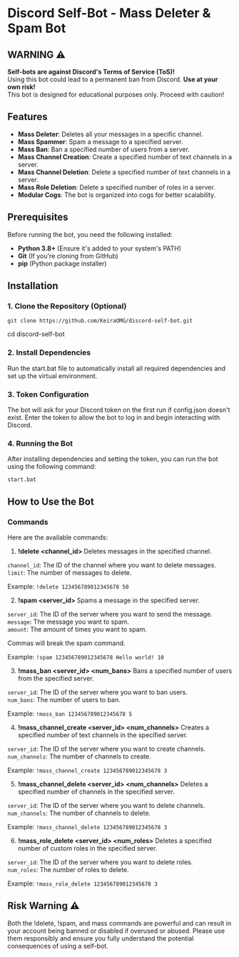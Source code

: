 # Discord Self-Bot - Mass Deleter & Spam Bot

## WARNING ⚠️
**Self-bots are against Discord's Terms of Service (ToS)!**  
Using this bot could lead to a permanent ban from Discord. **Use at your own risk!**  
This bot is designed for educational purposes only. Proceed with caution!

## Features
- **Mass Deleter**: Deletes all your messages in a specific channel.
- **Mass Spammer**: Spam a message to a specified server.
- **Mass Ban**: Ban a specified number of users from a server.
- **Mass Channel Creation**: Create a specified number of text channels in a server.
- **Mass Channel Deletion**: Delete a specified number of text channels in a server.
- **Mass Role Deletion**: Delete a specified number of roles in a server.
- **Modular Cogs**: The bot is organized into cogs for better scalability.

## Prerequisites
Before running the bot, you need the following installed:
- **Python 3.8+** (Ensure it's added to your system's PATH)
- **Git** (If you're cloning from GitHub)
- **pip** (Python package installer)

## Installation

### 1. Clone the Repository (Optional)
`git clone https://github.com/KeiraOMG/discord-self-bot.git`

cd discord-self-bot

### 2. Install Dependencies
Run the start.bat file to automatically install all required dependencies and set up the virtual environment.

### 3. Token Configuration
The bot will ask for your Discord token on the first run if config.json doesn't exist. Enter the token to allow the bot to log in and begin interacting with Discord.

### 4. Running the Bot
After installing dependencies and setting the token, you can run the bot using the following command:

`start.bat`

## How to Use the Bot
### Commands
Here are the available commands:

1. **!delete <channel_id> <limit>**
Deletes messages in the specified channel.

`channel_id`: The ID of the channel where you want to delete messages.  
`limit`: The number of messages to delete.

Example:
`!delete 123456789012345678 50`

2. **!spam <server_id> <message> <amount>**
Spams a message in the specified server.

`server_id`: The ID of the server where you want to send the message.  
`message`: The message you want to spam.  
`amount`: The amount of times you want to spam.

Commas will break the spam command.

Example:
`!spam 123456789012345678 Hello world! 10`

3. **!mass_ban <server_id> <num_bans>**
Bans a specified number of users from the specified server.

`server_id`: The ID of the server where you want to ban users.  
`num_bans`: The number of users to ban.

Example:
`!mass_ban 123456789012345678 5`

4. **!mass_channel_create <server_id> <num_channels>**
Creates a specified number of text channels in the specified server.

`server_id`: The ID of the server where you want to create channels.  
`num_channels`: The number of channels to create.

Example:
`!mass_channel_create 123456789012345678 3`

5. **!mass_channel_delete <server_id> <num_channels>**
Deletes a specified number of channels in the specified server.

`server_id`: The ID of the server where you want to delete channels.  
`num_channels`: The number of channels to delete.

Example:
`!mass_channel_delete 123456789012345678 3`

6. **!mass_role_delete <server_id> <num_roles>**
Deletes a specified number of custom roles in the specified server.

`server_id`: The ID of the server where you want to delete roles.  
`num_roles`: The number of roles to delete.

Example:
`!mass_role_delete 123456789012345678 3`

## Risk Warning ⚠️
Both the !delete, !spam, and mass commands are powerful and can result in your account being banned or disabled if overused or abused. Please use them responsibly and ensure you fully understand the potential consequences of using a self-bot.
